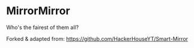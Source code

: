 # MirrorMirror
Who's the fairest of them all?


Forked & adapted from: https://github.com/HackerHouseYT/Smart-Mirror
